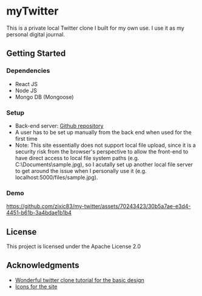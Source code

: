 # myTwitter
This is a private local Twitter clone I built for my own use. I use it as my personal digital journal. 

## Getting Started
### Dependencies
- React JS
- Node JS
- Mongo DB (Mongoose)

### Setup
- Back-end server: <a href='https://github.com/zixic83/my-twitter-back-end'>Github repository</a>
- A user has to be set up manually from the back end when used for the first time
- Note: This site essentially does not support local file upload, since it is a security risk from the browser's perspective to allow the front-end to have direct access to local file system paths (e.g. C:\Documents\sample.jpg), so I acutally set up another local file server to get around the issue when I personally use it (e.g. localhost:5000/files/sample.jpg). 

### Demo
https://github.com/zixic83/my-twitter/assets/70243423/30b5a7ae-e3d4-4451-b61b-3a4bdae1b1b4

## License
This project is licensed under the Apache License 2.0

## Acknowledgments
- [Wonderful twitter clone tutorial for the basic design](https://www.youtube.com/watch?v=rJjaqSTzOxI)
- [Icons for the site](https://icon-icons.com/pack/Origami/3604)
